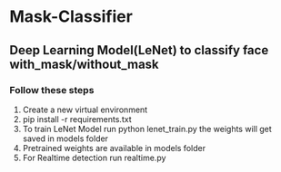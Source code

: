 # Mask-Classifier
## Deep Learning Model(LeNet) to classify face with_mask/without_mask

### Follow these steps
1. Create a new virtual environment
2. pip install -r requirements.txt
3. To train LeNet Model run python lenet_train.py the weights will get saved in models folder
4. Pretrained weights are available in models folder
5. For Realtime detection run realtime.py

